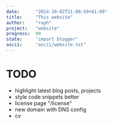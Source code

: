 ```yaml
---
date:      "2014-10-02T21:00:59+01:00"
title:     "This website"
author:    "raph"
project:   "website"
progress:  80
state:     "import blogger"
ascii:     "ascii/website.txt"
---
```

# TODO
* highlight latest blog posts, projects
* style code snippets better
* license page  "/license"
* new domain with DNS config
* cv
